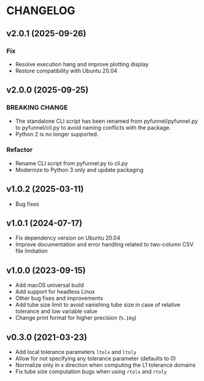 # CHANGELOG

## v2.0.1 (2025-09-26)

### Fix

- Resolve execution hang and improve plotting display
- Restore compatibility with Ubuntu 20.04

## v2.0.0 (2025-09-25)

### BREAKING CHANGE

- The standalone CLI script has been renamed from
pyfunnel/pyfunnel.py to pyfunnel/cli.py to avoid naming conflicts with
the package.
- Python 2 is no longer supported.

### Refactor

- Rename CLI script from pyfunnel.py to cli.py
- Modernize to Python 3 only and update packaging

## v1.0.2 (2025-03-11)

- Bug fixes

## v1.0.1 (2024-07-17)

- Fix dependency version on Ubuntu 20.04
- Improve documentation and error handling related to two-column CSV file limitation

## v1.0.0 (2023-09-15)

- Add macOS universal build
- Add support for headless Linux
- Other bug fixes and improvements
- Add tube size limit to avoid vanishing tube size in case of relative tolerance and low variable value
- Change print format for higher precision (`%.16g`)

## v0.3.0 (2021-03-23)

- Add local tolerance parameters `ltolx` and `ltoly`
- Allow for not specifying any tolerance parameter (defaults to 0)
- Normalize only in x direction when computing the L1 tolerance domains
- Fix tube size computation bugs when using `rtolx` and `rtoly`
